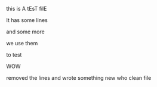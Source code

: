 this is A tEsT filE

It has some lines

and some more

we use them

to test

WOW

removed the lines
and wrote something new
who
clean file

